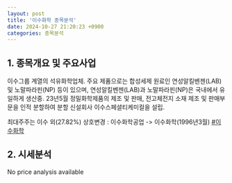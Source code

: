 ```yaml
---
layout: post
title: '이수화학 종목분석'
date: 2024-10-27 21:20:23 +0900
categories: 종목분석
---
```


## 1. 종목개요 및 주요사업

이수그룹 계열의 석유화학업체. 주요 제품으로는 합성세제 원료인 연성알킬벤젠(LAB) 및 노말파라핀(NP) 등이 있으며, 연성알킬벤젠(LAB)과 노말파라핀(NP)은 국내에서 유일하게 생산중. 23년5월 정밀화학제품의 제조 및 판매, 전고체전지 소재 제조 및 판매부문을 인적 분할하여 분할 신설회사 이수스페셜티케미컬을 설립.

최대주주는 이수 외(27.82%) 상호변경 : 이수화학공업 -> 이수화학(1996년3월)
[#이수화학](#)

## 2. 시세분석

No price analysis available
